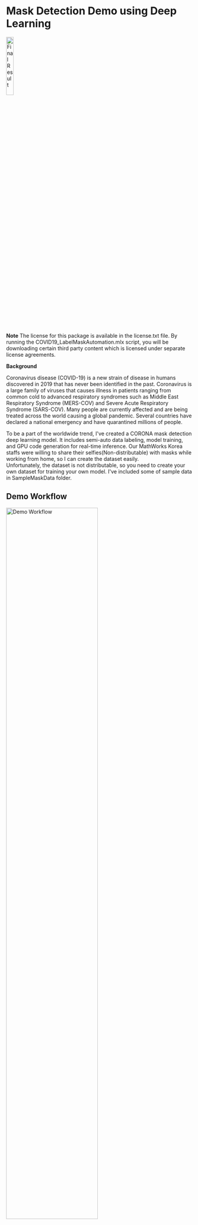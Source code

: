 Mask Detection Demo using Deep Learning
=============
<img src="/images/image1.png" width="20%" height="20%" title="Final Result" alt="Final Result"></img><br/>

**Note**
The license for this package is available in the license.txt file. By running the COVID19_LabelMaskAutomation.mlx script, you will be downloading certain third party content which is licensed under separate license agreements.

**Background**

Coronavirus disease (COVID-19) is a new strain of disease in humans discovered in 2019 that has never been identified in the past. 
Coronavirus is a large family of viruses that causes illness in patients ranging from common cold to advanced respiratory syndromes such as Middle East Respiratory Syndrome (MERS-COV) and Severe Acute Respiratory Syndrome (SARS-COV).
Many people are currently affected and are being treated across the world causing a global pandemic. 
Several countries have declared a national emergency and have quarantined millions of people. 

To be a part of the worldwide trend, I've created a CORONA mask detection deep learning model.
It includes semi-auto data labeling, model training, and GPU code generation for real-time inference.
Our MathWorks Korea staffs were willing to share their selfies(Non-distributable) with masks while working from home, so I can create the dataset easily.   
Unfortunately, the dataset is not distributable, so you need to create your own dataset for training your own model. I've included some of sample data in SampleMaskData folder.

Demo Workflow
-------------   
<img src="/images/image2.png" width="70%" height="70%" title="Demo Workflow" alt="Demo Workflow"></img><br/>
* Label image  
  * Automated labeling with pretrained model
  * Use image Labeler for interactive process automation
* Train Object detection model    
  * SSD(Single-Shot Multibox Detector)
  * YOLOv2(You Only Look Once v2)
*  Generate CUDA mex for inference speed acceleration   
 
Part1 - Prepare Data
-------------
<img src="/images/image3.png" width="30%" height="30%" title="Ground Truth Labeling" alt="Ground Truth Labeling"></img><br/>

#### COVID19_LabelMaskAutomation.mlx
This file includes the basic of ground truth labeling and how we semi-automate the ground truth labeling with pretrained open source model.

Part2 - Train Model
-------------
#### COVID19_TrainMaskDetection.mlx
This file includes the entire training process from data augmentation, architecture creation and evaluation.
It includes high-level APIs for SSD(Single Shot Multibox Detector) and YOLOv2(You Only Look Once) network architecture for the comparison.

If you complete the training, we need to test the trained model for still image, video and live webcam streaming data.
For the each task instances, see below codes for the model running.
#### COVID19_TestStillImage.mlx
- Test trained model for still image.
#### COVID19_VideoRunning.mlx
- Test trained model for existing video.
#### COVID19_LiveWebcamMask.mlx
- Test trained model for live webcam object image. The example requires MATLAB Support Package for USB Webcams. If you do not have the required support packages installed, then the software provides a download link.

Part3 - Deploy System
-------------
<img src="/images/image4.png" width="70%" height="70%" title="Inference Speed Comparision" alt="Inference Speed Comparision"></img><br/>

### COVID19_TrainMaskDetection.mlx
In the training code, few lines of code is included for code generation.
Prerequisites
- CUDA enabled NVIDIA GPU with compute capability 3.2 or higher.
- NVIDIA CUDA toolkit and driver.
- NVIDIA cuDNN library.
- Environment variables for the compilers and libraries. For information on the supported versions of the compilers and libraries, see [Third-party Products](https://www.mathworks.com/help/gpucoder/gs/install-prerequisites.html) (GPU Coder). For setting up the environment variables, see [Setting Up the Prerequisite Products](https://www.mathworks.com/help/gpucoder/gs/setting-up-the-toolchain.html) (GPU Coder).
- GPU Coder Interface for Deep Learning Libraries support package. To install this support package, use the Add-On Explorer.

Requires
- [MATLAB](https://www.mathworks.com/products/matlab.html)
- [Deep Learning Toolbox](https://www.mathworks.com/products/deep-learning.html)
- [Image Processing Toolbox](https://www.mathworks.com/products/image.html)
- [Computer Vision Toolbox](https://www.mathworks.com/products/computer-vision.html)
- [Parallel Computing Toolbox](https://www.mathworks.com/products/parallel-computing.html)
- [MATLAB Coder](https://www.mathworks.com/products/matlab-coder.html)
- [GPU Coder](https://www.mathworks.com/products/gpu-coder.html)

Support Packages
- [Deep Learning Toolbox Importer for Caffe Models](https://www.mathworks.com/matlabcentral/fileexchange/61735-deep-learning-toolbox-importer-for-caffe-models)
- [MATLAB Support Package for USB Webcams](https://www.mathworks.com/matlabcentral/fileexchange/45182-matlab-support-package-for-usb-webcams)
- [GPU Coder Interface for Deep Learning Libraries](https://kr.mathworks.com/matlabcentral/fileexchange/68642-gpu-coder-interface-for-deep-learning-libraries)

<em>Note that this demo is developed based on Windows operating system, and few minor issues are expected with other OS.</em>

For more information on Deep Learning in MATLAB
-------------
[![View COVID19-Face-Mask-Detection-using-deep-learning on File Exchange](https://www.mathworks.com/matlabcentral/images/matlab-file-exchange.svg)](https://kr.mathworks.com/matlabcentral/fileexchange/76758-covid19-face-mask-detection-using-deep-learning)

**[Download a free MATLAB trial for Deep Learning](https://www.mathworks.com/products/deep-learning.html)**

[View Webinar for the entire model development (Korean)](https://www.youtube.com/watch?v=EwCWgsjzR9E)

Copyright 2020 The MathWorks, Inc.
